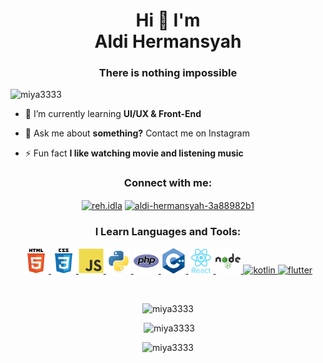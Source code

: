 <h1 align="center">Hi 👋 I'm
<br>
Aldi Hermansyah</h1>
<h3 align="center">There is nothing impossible</h3>

<p align="left"> <img src="https://komarev.com/ghpvc/?username=miya3333&label=Profile%20views&color=0e75b6&style=flat" alt="miya3333" /> </p>

- 🌱 I’m currently learning **UI/UX & Front-End**

- 💬 Ask me about **something?** Contact me on Instagram 

- ⚡ Fun fact **I like watching movie and listening music**

<h3 align="center">Connect with me:</h3>
<p align="center">
<a href="https://instagram.com/reh.idla" target="blank"><img align="center" src="https://raw.githubusercontent.com/rahuldkjain/github-profile-readme-generator/master/src/images/icons/Social/instagram.svg" alt="reh.idla" height="30" width="40" /></a>
<a href="https://linkedin.com/in/aldi-hermansyah-3a88982b1" target="blank"><img align="center" src="https://raw.githubusercontent.com/rahuldkjain/github-profile-readme-generator/master/src/images/icons/Social/linked-in-alt.svg" alt="aldi-hermansyah-3a88982b1" height="30" width="40" /></a>
</p>

<h3 align="center">I Learn Languages and Tools:</h3>
<p align="center"><a href="https://www.w3.org/html/" target="_blank" rel="noreferrer"> <img src="https://raw.githubusercontent.com/devicons/devicon/master/icons/html5/html5-original-wordmark.svg" alt="html5" width="40" height="40"/> </a>
<a href="https://www.w3schools.com/css/" target="_blank" rel="noreferrer"> <img src="https://raw.githubusercontent.com/devicons/devicon/master/icons/css3/css3-original-wordmark.svg" alt="css3" width="40" height="40"/> </a>
<a href="https://developer.mozilla.org/en-US/docs/Web/JavaScript" target="_blank" rel="noreferrer"> <img src="https://raw.githubusercontent.com/devicons/devicon/master/icons/javascript/javascript-original.svg" alt="javascript" width="40" height="40"/> </a>
<a href="https://www.python.org" target="_blank" rel="noreferrer"> <img src="https://raw.githubusercontent.com/devicons/devicon/master/icons/python/python-original.svg" alt="python" width="40" height="40"/> </a>
<a href="https://www.php.net" target="_blank" rel="noreferrer"> <img src="https://raw.githubusercontent.com/devicons/devicon/master/icons/php/php-original.svg" alt="php" width="40" height="40"/> </a>
<a href="https://www.w3schools.com/cpp/" target="_blank" rel="noreferrer"> <img src="https://raw.githubusercontent.com/devicons/devicon/master/icons/cplusplus/cplusplus-original.svg" alt="cplusplus" width="40" height="40"/> </a>
<a href="https://reactjs.org/" target="_blank" rel="noreferrer"> <img src="https://raw.githubusercontent.com/devicons/devicon/master/icons/react/react-original-wordmark.svg" alt="react" width="40" height="40"/> </a>
<a href="https://nodejs.org" target="_blank" rel="noreferrer"> <img src="https://raw.githubusercontent.com/devicons/devicon/master/icons/nodejs/nodejs-original-wordmark.svg" alt="nodejs" width="40" height="40"/> </a>
<a href="https://kotlinlang.org" target="_blank" rel="noreferrer"> <img src="https://www.vectorlogo.zone/logos/kotlinlang/kotlinlang-icon.svg" alt="kotlin" width="40" height="40"/> </a>
<a href="https://flutter.dev" target="_blank" rel="noreferrer"> <img src="https://www.vectorlogo.zone/logos/flutterio/flutterio-icon.svg" alt="flutter" width="40" height="40"/> </a></p>

<br>

 <p align="center"><img src="https://github-readme-stats.vercel.app/api/top-langs?username=miya3333&show_icons=true&locale=en&layout=compact" alt="miya3333" /></p>

<p align="center">&nbsp;<img src="https://github-readme-stats.vercel.app/api?username=miya3333&show_icons=true&locale=en" alt="miya3333" /></p>

<p align="center"><img src="https://github-readme-streak-stats.herokuapp.com/?user=miya3333&" alt="miya3333" /></p>